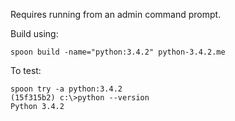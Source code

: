 Requires running from an admin command prompt.

Build using:

    spoon build -name="python:3.4.2" python-3.4.2.me

To test:
    
    spoon try -a python:3.4.2
    (15f315b2) c:\>python --version
    Python 3.4.2
